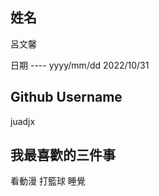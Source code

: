姓名
----
呂文馨

日期
---- yyyy/mm/dd
2022/10/31

Github Username 
---------------
juadjx

我最喜歡的三件事
---------------
看動漫
打籃球
睡覺
